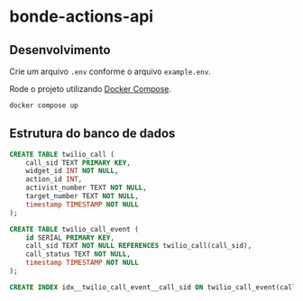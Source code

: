 # bonde-actions-api

## Desenvolvimento

Crie um arquivo `.env` conforme o arquivo `example.env`.

Rode o projeto utilizando [Docker Compose](https://docs.docker.com/compose/).

```bash
docker compose up
```

## Estrutura do banco de dados

```sql
CREATE TABLE twilio_call (
    call_sid TEXT PRIMARY KEY,
    widget_id INT NOT NULL,
    action_id INT,
    activist_number TEXT NOT NULL,
    target_number TEXT NOT NULL,
    timestamp TIMESTAMP NOT NULL
);

CREATE TABLE twilio_call_event (
    id SERIAL PRIMARY KEY,
    call_sid TEXT NOT NULL REFERENCES twilio_call(call_sid),
    call_status TEXT NOT NULL,
    timestamp TIMESTAMP NOT NULL
);

CREATE INDEX idx__twilio_call_event__call_sid ON twilio_call_event(call_sid);
```
